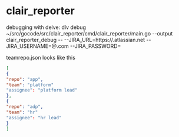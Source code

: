 # clair_reporter

debugging with delve:
dlv debug ~/src/gocode/src/clair_reporter/cmd/clair_reporter/main.go --output clair_reporter_debug  -- --JIRA_URL=https://<your jira account>.atlassian.net --JIRA_USERNAME=<your username>@<your domain>.com --JIRA_PASSWORD=<your api key>

teamrepo.json looks like this
```json
[
{
"repo": "app",
"team": "platform"
"assignee": "platform lead"
},
{
"repo": "adp",
"team": "hr"
"assignee": "hr lead"
}
]
```

